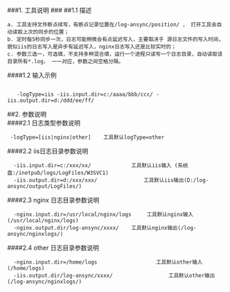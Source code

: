 ###1. 工具说明  ###
##1.1 描述  
  
    a. 工具支持文件断点续写，有断点记录位置在/log-ansync/position/ ， 打开工具会自动读取上次的同步的位置； 
    b. 定时每5秒同步一次，日志可能稍微会有点延迟写入，主要取决于 源日志文件的写入时间，貌似iis的日志写入是异步有延迟写入，nginx日志写入还是比较实时的； 
    c. 参数三选一，可选填，不支持多种混合填，运行一个进程只读写一个日志目录，自动读取该目录所有*.log， 一一对应，参数之间空格分隔。
  
      
####1.2 输入示例  
``` 
        
   -logType=iis -iis.input.dir=c:/aaaa/bbb/ccc/ -iis.output.dir=d:/ddd/ee/ff/
```

##2. 参数说明  
####2.1 日志类型参数说明   
```
 -logType=[iis|nginx|other]    工具默认logType=other  
```

####2.2 iis日志目录参数说明  
```
  -iis.input.dir=c:/xxx/xx/    			工具默认iis输入 (系统盘:/inetpub/logs/LogFiles/W3SVC1)  
  -iis.output.dir=d:/xxx/xxx/  				工具默认iis输出(D:/log-ansync/output/LogFiles/)  
```
 
####2.3 nginx 日志目录参数说明  
```
  -nginx.input.dir=/usr/local/nginx/logs     工具默认nginx输入 (/usr/local/nginx/logs)  
  -nginx.output.dir/log-ansync/xxxx/	工具默认nginx输出(/log-ansync/nginxlogs/)   
```

####2.4 other 日志目录参数说明  
```
  -nginx.input.dir=/home/logs				    工具默认other输入 (/home/logs)  
  -iis.output.dir/log-ansync/xxxx/		            工具默认other输出(/log-ansync/nginxlogs/)   
```
